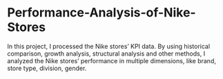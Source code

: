 # Performance-Analysis-of-Nike-Stores
In this project, I processed the Nike stores’ KPI data. By using historical comparison, growth analysis, structural analysis and other methods, I analyzed the Nike stores’ performance in multiple dimensions, like brand, store type, division, gender.
